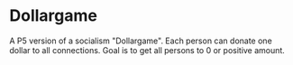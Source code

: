 # Dollargame
A P5 version of a socialism "Dollargame". Each person can donate one dollar to all connections. Goal is to get all persons to 0 or positive amount.

